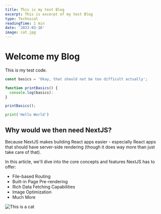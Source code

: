 ```yaml
---
title: This is my test Blog
excerpt: This is excerpt of my test Blog
type: Technical
readingTime: 1 min
date: '2023-03-16'
image: cat.jpg
---
```


# Welcome my Blog

This is my test code.

```js
const basics = 'Okay, that should not be too difficult actually';

function printBasics() {
  console.log(basics):
}

printBasics();
```

```py
print('Hello World')
```

## Why would we then need NextJS?

Because NextJS makes building React apps easier - especially React apps that should have server-side rendering (though it does way more than just take care of that).

In this article, we'll dive into the core concepts and features NextJS has to offer:

- File-based Routing
- Built-in Page Pre-rendering
- Rich Data Fetching Capabilities
- Image Optimization
- Much More

![This is a cat](/images/blogs/hello/cat.jpg)